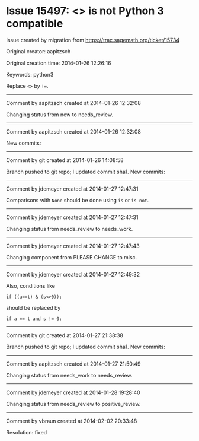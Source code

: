 # Issue 15497: <> is not Python 3 compatible

Issue created by migration from https://trac.sagemath.org/ticket/15734

Original creator: aapitzsch

Original creation time: 2014-01-26 12:26:16

Keywords: python3

Replace `<>` by `!=`.


---

Comment by aapitzsch created at 2014-01-26 12:32:08

Changing status from new to needs_review.


---

Comment by aapitzsch created at 2014-01-26 12:32:08

New commits:


---

Comment by git created at 2014-01-26 14:08:58

Branch pushed to git repo; I updated commit sha1. New commits:


---

Comment by jdemeyer created at 2014-01-27 12:47:31

Comparisons with `None` should be done using `is` or `is not`.


---

Comment by jdemeyer created at 2014-01-27 12:47:31

Changing status from needs_review to needs_work.


---

Comment by jdemeyer created at 2014-01-27 12:47:43

Changing component from PLEASE CHANGE to misc.


---

Comment by jdemeyer created at 2014-01-27 12:49:32

Also, conditions like

```
if ((a==t) & (s<>0)):
```

should be replaced by

```
if a == t and s != 0:
```



---

Comment by git created at 2014-01-27 21:38:38

Branch pushed to git repo; I updated commit sha1. New commits:


---

Comment by aapitzsch created at 2014-01-27 21:50:49

Changing status from needs_work to needs_review.


---

Comment by jdemeyer created at 2014-01-28 19:28:40

Changing status from needs_review to positive_review.


---

Comment by vbraun created at 2014-02-02 20:33:48

Resolution: fixed
